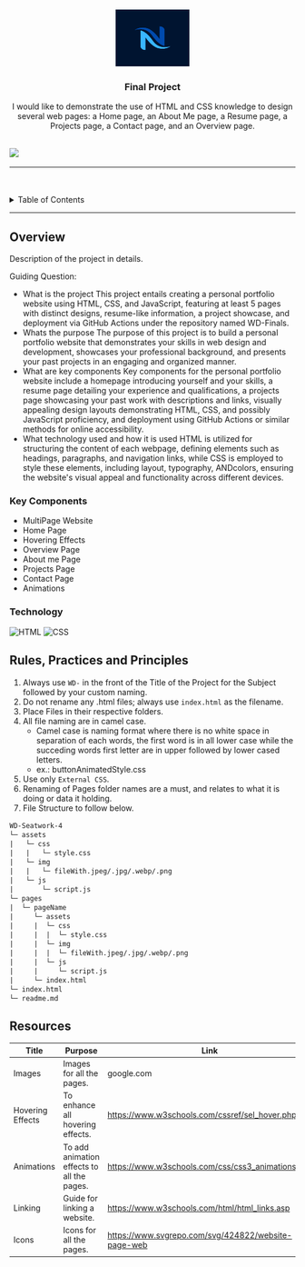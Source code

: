 <a name="readme-top">

<br/>

<br />
<div align="center">
  <a href="https://github.com/neilll24/">
  <!-- TODO: If you want to add logo or banner you can add it here -->
    <img src="./assets/img/readmelogo.png" alt="Neil Logo" width="130" height="100">
  </a>
<!-- TODO: Change Title to the name of the title of your Project -->
  <h3 align="center">Final Project</h3>
</div>
<!-- TODO: Make a short description -->
<div align="center">
  I would like to demonstrate the use of HTML and CSS knowledge to design several web pages: a Home page, an About Me page, a Resume page, a Projects page, a Contact page, and an Overview page.
</div>

<br />

<!-- TODO: Change the zyx-0314 into your github username  -->
<!-- TODO: Change the WD-Template-Project into the same name of your folder -->
![](https://visit-counter.vercel.app/counter.png?page=neilll24/WD-Finals)

---

<br />
<br />

<!-- TODO: If you want to add more layers for your readme -->
<details>
  <summary>Table of Contents</summary>
  <ol>
    <li>
      <a href="#overview">Overview</a>
      <ol>
        <li>
          <a href="#key-components">Key Components</a>
        </li>
        <li>
          <a href="#technology">Technology</a>
        </li>
      </ol>
    </li>
    <li>
      <a href="#rule,-practices-and-principles">Rules, Practices and Principles</a>
    </li>
    <li>
      <a href="#resources">Resources</a>
    </li>
  </ol>
</details>

---

## Overview

<!-- TODO: To be changed -->
<!-- The following are just sample -->
Description of the project in details.

Guiding Question:
- What is the project
 This project entails creating a personal portfolio website using HTML, CSS, and JavaScript, featuring at least 5 pages with distinct designs, resume-like information, a project showcase, and deployment via GitHub Actions under the repository named WD-Finals.
- Whats the purpose
The purpose of this project is to build a personal portfolio website that demonstrates your skills in web design and development, showcases your professional background, and presents your past projects in an engaging and organized manner.
- What are key components
Key components for the personal portfolio website include a homepage introducing yourself and your skills, a resume page detailing your experience and qualifications, a projects page showcasing your past work with descriptions and links, visually appealing design layouts demonstrating HTML, CSS, and possibly JavaScript proficiency, and deployment using GitHub Actions or similar methods for online accessibility.
- What technology used and how it is used
HTML is utilized for structuring the content of each webpage, defining elements such as headings, paragraphs, and navigation links, while CSS is employed to style these elements, including layout, typography, ANDcolors, ensuring the website's visual appeal and functionality across different devices. 
### Key Components
<!-- TODO: List of Key Components -->
<!-- The following are just sample -->
- MultiPage Website
- Home Page
- Hovering Effects
- Overview Page
- About me Page
- Projects Page
- Contact Page
- Animations

### Technology
<!-- TODO: List of Technology Used -->
![HTML](https://img.shields.io/badge/HTML-E34F26?style=for-the-badge&logo=html5&logoColor=white)
![CSS](https://img.shields.io/badge/CSS-1572B6?style=for-the-badge&logo=css3&logoColor=white)


## Rules, Practices and Principles
1. Always use `WD-` in the front of the Title of the Project for the Subject followed by your custom naming.
2. Do not rename any .html files; always use `index.html` as the filename.
3. Place Files in their respective folders.
4. All file naming are in camel case.
   - Camel case is naming format where there is no white space in separation of each words, the first word is in all lower case while the succeding words first letter are in upper followed by lower cased letters.
   - ex.: buttonAnimatedStyle.css
5. Use only `External CSS`.
6. Renaming of Pages folder names are a must, and relates to what it is doing or data it holding.
7. File Structure to follow below.

```
WD-Seatwork-4
└─ assets
|   └─ css
|   |   └─ style.css
|   └─ img
|   |   └─ fileWith.jpeg/.jpg/.webp/.png
|   └─ js
|       └─ script.js
└─ pages
|  └─ pageName
|     └─ assets
|     |  └─ css
|     |  |  └─ style.css
|     |  └─ img
|     |  |  └─ fileWith.jpeg/.jpg/.webp/.png
|     |  └─ js
|     |     └─ script.js
|     └─ index.html
└─ index.html
└─ readme.md
```

## Resources

<!-- TODO: Add References -->
| Title | Purpose | Link |
|-|-|-|
| Images | Images  for all the pages. | google.com |
| Hovering Effects | To enhance all hovering effects. | https://www.w3schools.com/cssref/sel_hover.php |
| Animations | To add animation effects to all the pages. | https://www.w3schools.com/css/css3_animations.asp |
| Linking | Guide for linking a website. | https://www.w3schools.com/html/html_links.asp |
| Icons | Icons for all the pages. | https://www.svgrepo.com/svg/424822/website-page-web |
